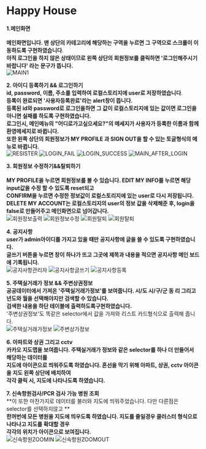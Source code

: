 <h1>Happy House</h1>

**1.메인화면**<br>
<br>
**메인화면입니다. 맨 상단의 카테고리에 해당하는 구역을 누르면 그 구역으로 스크롤이 이동하도록 구현하였습니다**.<br>
**아직 로그인을 하지 않은 상태이므로 왼쪽 상단의 회원정보를 클릭하면 '로그인해주시기바랍니다' 라는 문구가 뜹니다.**<br>
![MAIN1](/uploads/dde45592872f64461e37c0729aebe503/MAIN1.png)

**2. 아이디 등록하기 && 로그인하기**<br>
**id, password, 이름, 주소를 입력하여 로컬스토리지에 user로 저장하였습니다**.<br>
**등록이 완료되면 '사용자등록완료'라는 alert창이 뜹니다.**<br>
**등록된 id와 password로 로그인을하면 그 값이 로컬스토리지에 있는 값이면 로그인을 아니면 실패를 하도록 구현하였습니다.**<br>
**로그인시, 메인메뉴의 "어디로가고싶으세요?"의 메세지가 사용자가 등록한 이름과 함께 환영메세지로 바뀝니다.**<br>
**또한 왼쪽 상단의 회원정보가 MY PROFILE 과 SIGN OUT을 할 수 있는 토글형식의 메뉴로 바뀝니다.**<br>
![RESISTER](/uploads/6f365d2466a6d02509bd739e81468d10/RESISTER.png)
![LOGIN_FAIL](/uploads/854a119b7cef59ce94f54fbc5031cfee/LOGIN_FAIL.png)
![LOGIN_SUCCESS](/uploads/959b893b44e5a82283c49a9f10f11922/LOGIN_SUCCESS.png)
![MAIN_AFTER_LOGIN](/uploads/d4e1501a7ac05d069b4450e14b00b9d9/MAIN_AFTER_LOGIN.png)


**3. 회원정보 수정하기&&탈퇴하기**<br>
<br>
**MY PROFILE을 누르면 회원정보를 볼 수 있습니다. EDIT MY INFO를 누르면 해당 input값을 수정 할 수 있도록 reset되고**<br>
**CONFIRM을 누르면 수정한 정보값이 로컬스토리지에 있는 user로 다시 저장됩니다.**<br>
**DELETE MY ACCOUNT는 로컬스토리지의 user의 정보 값을 삭제해준 후, login을 false로 만들어주고 메인화면으로 넘어갑니다.**<br>
![회원정보출력](/uploads/126673135e165ac2bee918ea5294fcf8/회원정보출력.png)
![회원정보수정](/uploads/a472bf7843f574205b7deb41b1f5b2f4/회원정보수정.png)
![회원탈퇴](/uploads/813c53b250f7a433574aab9bcd543404/회원탈퇴.png)
![회원탈퇴](/uploads/813c53b250f7a433574aab9bcd543404/회원탈퇴.png)

**4. 공지사항**<br>
**user가 admin아이디를 가지고 있을 때만 공지사항에 글을 쓸 수 있도록 구현하였습니다.**<br>
**글쓰기 버튼을 누르면 창이 하나가 뜨고 그곳에 제목과 내용을 적으면 공지사항 메인 보드에 기록됩니다.**<br>
![공지사항관리자](/uploads/ab4b93dfba4566cc6f7c75702124d6ed/공지사항관리자.png)
![공지사항글쓰기](/uploads/0798d385034def9af8fe542832302ce3/공지사항글쓰기.png)
![공지사항등록](/uploads/f103bc83a8ddaf6e9c6d1abf0ef722f2/공지사항등록.png)

**5. 주택실거래가 정보 && 주변상권정보**<br>
**공공데이터에서 가져온 '주택실거래가정보'를 보여줍니다. 시/도 시/구/군 동 리 그리고 년도와 월을 선택해야지만 검색할 수 있습니다.**<br>
**검색한 내용을 하단 테이블에 출력하도록구현하였습니다.** <br>
'주변상권정보'도 똑같은 selector에서 값을 가져와 리스트 카드형식으로 출력해 줍니다.<br>
![주택실거래가정보](/uploads/7aed16e9bf73a361b114bed1034cb101/주택실거래가정보.png)
![주변상가정보](/uploads/94e1840f7e8690b75b078e98163b677b/주변상가정보.png)

**6. 아파트와 상권 그리고 cctv**<br>
**카카오 지도맵을 보여줍니다. 주택실거래가 정보와 같은 selector를 하나 더 만들어서 해당하는 데이터를**<br>
**지도에 아이콘으로 띄워주도록 하였습니다. 혼선을 막기 위해 아파트, 상권, cctv 아이콘을 지도 왼쪽 상단에 배치하여**<br>
**각각 클릭 시, 지도에 나타나도록 하였습니다.**<br>

**7. 신속항원검사/PCR 검사 가능 병원 조회**<br>
**이 또한 마찬가지로 데이터를 불러와 지도에 띄워주었습니다. 다만 다른점은 selector를 선택하지않고 **<br>
**한꺼번에 모든 병원을 지도에 띄우도록 하였습니다. 지도를 줄일경우 클러스터 형식으로 나타나고 지도를 확대할 경우** <br>
**각각의 위치가 아이콘으로 보여집니다.**<br>
![신속항원ZOOMIN](/uploads/d5d259c781dd98add426aa7bb36b37b4/신속항원ZOOMIN.png)
![신속항원ZOOMOUT](/uploads/ae572d1c0f97df2afc48669b2bfad085/신속항원ZOOMOUT.png)
